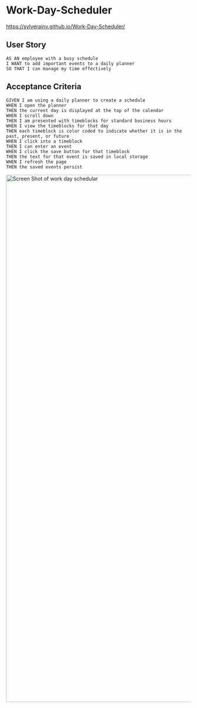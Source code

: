 # Work-Day-Scheduler

https://sylverainv.github.io/Work-Day-Scheduler/


## User Story

```
AS AN employee with a busy schedule
I WANT to add important events to a daily planner
SO THAT I can manage my time effectively
```

## Acceptance Criteria

```
GIVEN I am using a daily planner to create a schedule
WHEN I open the planner
THEN the current day is displayed at the top of the calendar
WHEN I scroll down
THEN I am presented with timeblocks for standard business hours
WHEN I view the timeblocks for that day
THEN each timeblock is color coded to indicate whether it is in the past, present, or future
WHEN I click into a timeblock
THEN I can enter an event
WHEN I click the save button for that timeblock
THEN the text for that event is saved in local storage
WHEN I refresh the page
THEN the saved events persist
```
<img width="1438" alt="Screen Shot of work day schedular" src="https://user-images.githubusercontent.com/85650009/150646245-c982e084-5959-4165-8b32-86a9e55ad374.png">

